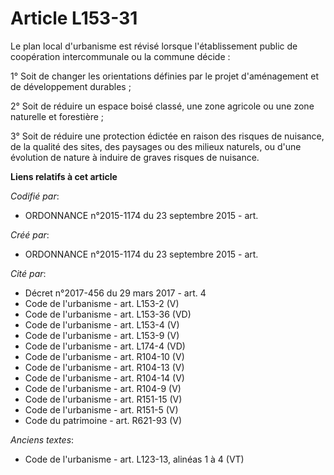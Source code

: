 # Article L153-31

Le plan local d'urbanisme est révisé lorsque l'établissement public de coopération intercommunale ou la commune décide :

1° Soit de changer les orientations définies par le projet d'aménagement et de développement durables ;

2° Soit de réduire un espace boisé classé, une zone agricole ou une zone naturelle et forestière ;

3° Soit de réduire une protection édictée en raison des risques de nuisance, de la qualité des sites, des paysages ou des
milieux naturels, ou d'une évolution de nature à induire de graves risques de nuisance.

**Liens relatifs à cet article**

_Codifié par_:

  - ORDONNANCE n°2015-1174 du 23 septembre 2015 - art.

_Créé par_:

  - ORDONNANCE n°2015-1174 du 23 septembre 2015 - art.

_Cité par_:

  - Décret n°2017-456 du 29 mars 2017 - art. 4
  - Code de l'urbanisme - art. L153-2 (V)
  - Code de l'urbanisme - art. L153-36 (VD)
  - Code de l'urbanisme - art. L153-4 (V)
  - Code de l'urbanisme - art. L153-9 (V)
  - Code de l'urbanisme - art. L174-4 (VD)
  - Code de l'urbanisme - art. R104-10 (V)
  - Code de l'urbanisme - art. R104-13 (V)
  - Code de l'urbanisme - art. R104-14 (V)
  - Code de l'urbanisme - art. R104-9 (V)
  - Code de l'urbanisme - art. R151-15 (V)
  - Code de l'urbanisme - art. R151-5 (V)
  - Code du patrimoine - art. R621-93 (V)

_Anciens textes_:

  - Code de l'urbanisme - art. L123-13, alinéas 1 à 4  (VT)
